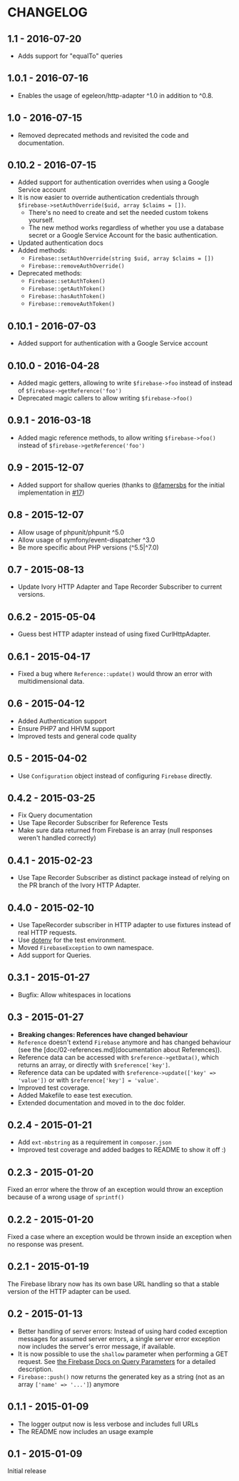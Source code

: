 # CHANGELOG

## 1.1 - 2016-07-20

* Adds support for "equalTo" queries

## 1.0.1 - 2016-07-16

* Enables the usage of egeleon/http-adapter ^1.0 in addition to ^0.8.

## 1.0 - 2016-07-15

* Removed deprecated methods and revisited the code and documentation.

## 0.10.2 - 2016-07-15

* Added support for authentication overrides when using a Google Service account
* It is now easier to override authentication credentials through
  `$firebase->setAuthOverride($uid, array $claims = [])`.
  * There's no need to create and set the needed custom tokens yourself.
  * The new method works regardless of whether you use a database secret or
    a Google Service Account for the basic authentication.
* Updated authentication docs
* Added methods:
  * `Firebase::setAuthOverride(string $uid, array $claims = [])`
  * `Firebase::removeAuthOverride()`
* Deprecated methods:
  * `Firebase::setAuthToken()`
  * `Firebase::getAuthToken()`
  * `Firebase::hasAuthToken()`
  * `Firebase::removeAuthToken()`

## 0.10.1 - 2016-07-03

* Added support for authentication with a Google Service account

## 0.10.0 - 2016-04-28

* Added magic getters, allowing to write `$firebase->foo` instead of instead of `$firebase->getReference('foo')`
* Deprecated magic callers to allow writing `$firebase->foo()`

## 0.9.1 - 2016-03-18

* Added magic reference methods, to allow writing `$firebase->foo()`  
  instead of `$firebase->getReference('foo')`

## 0.9 - 2015-12-07

* Added support for shallow queries (thanks to [@famersbs](https://github.com/famersbs) for the initial 
  implementation in [#17](https://github.com/kreait/firebase-php/pull/17))

## 0.8 - 2015-12-07

* Allow usage of phpunit/phpunit ^5.0
* Allow usage of symfony/event-dispatcher ^3.0
* Be more specific about PHP versions (^5.5|^7.0)

## 0.7 - 2015-08-13

* Update Ivory HTTP Adapter and Tape Recorder Subscriber to current versions.

## 0.6.2 - 2015-05-04

* Guess best HTTP adapter instead of using fixed CurlHttpAdapter.

## 0.6.1 - 2015-04-17

* Fixed a bug where `Reference::update()` would throw an error with multidimensional data.

## 0.6 - 2015-04-12

* Added Authentication support
* Ensure PHP7 and HHVM support
* Improved tests and general code quality

## 0.5 - 2015-04-02

* Use `Configuration` object instead of configuring `Firebase` directly.

## 0.4.2 - 2015-03-25

* Fix Query documentation
* Use Tape Recorder Subscriber for Reference Tests
* Make sure data returned from Firebase is an array (null responses weren't handled correctly)

## 0.4.1 - 2015-02-23

* Use Tape Recorder Subscriber as distinct package instead of relying on the PR branch of the Ivory HTTP Adapter.

## 0.4.0 - 2015-02-10

* Use TapeRecorder subscriber in HTTP adapter to use fixtures instead of real HTTP requests.
* Use [dotenv](https://github.com/vlucas/phpdotenv/) for the test environment.
* Moved `FirebaseException` to own namespace.
* Add support for Queries.

## 0.3.1 - 2015-01-27

* Bugfix: Allow whitespaces in locations

## 0.3 - 2015-01-27

* **Breaking changes: References have changed behaviour**
* `Reference` doesn't extend `Firebase` anymore and has changed behaviour (see the [doc/02-references.md](documentation about References)).
* Reference data can be accessed with `$reference->getData()`, which returns an array, or directly with `$reference['key']`.
* Reference data can be updated with `$reference->update(['key' => 'value'])` or with `$reference['key'] = 'value'`.
* Improved test coverage.
* Added Makefile to ease test execution.
* Extended documentation and moved in to the doc folder.

## 0.2.4 - 2015-01-21

* Add `ext-mbstring` as a requirement in `composer.json`
* Improved test coverage and added badges to README to show it off :)

## 0.2.3 - 2015-01-20

Fixed an error where the throw of an exception would throw an exception because of a wrong usage of `sprintf()`

## 0.2.2 - 2015-01-20

Fixed a case where an exception would be thrown inside an exception when no response was present.

## 0.2.1 - 2015-01-19

The Firebase library now has its own base URL handling so that a stable version of the HTTP adapter can be used.

## 0.2 - 2015-01-13

* Better handling of server errors: Instead of using hard coded exception messages for assumed server errors, a single server error exception now includes the server's error message, if available.
* It is now possible to use the `shallow` parameter when performing a GET request. See [the Firebase Docs on Query Parameters](https://www.firebase.com/docs/rest/api/#section-query-parameters) for a detailed description.
* `Firebase::push()` now returns the generated key as a string (not as an array `['name' => '...']`) anymore

## 0.1.1 - 2015-01-09

* The logger output now is less verbose and includes full URLs
* The README now includes an usage example

## 0.1 - 2015-01-09

Initial release
